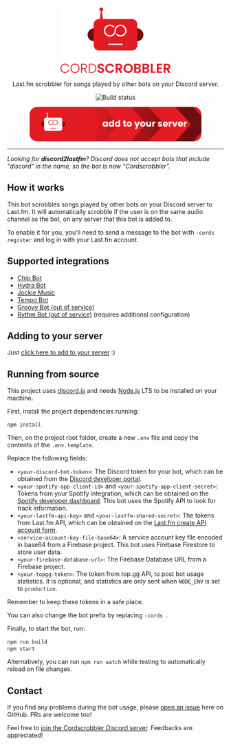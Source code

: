 <div align="center">

<p>
	<img width="256" src="./assets/icon-and-name.svg" alt="Cordscrobbler"/>
</p>
<p>Last.fm scrobbler for songs played by other bots on your Discord server.</p>

![Build status](https://github.com/Erick2280/cordscrobbler/workflows/build/badge.svg)

<p>
    <a href="https://discord.com/oauth2/authorize?client_id=739266400476201061&permissions=2147994688&scope=bot">
        <img width="400" src="./assets/add-to-your-server-button.svg" alt="Add to your server"/>
    </a>
</p>

</div>

---

_Looking for **discord2lastfm**? Discord does not accept bots that include "discord" in the name, so the bot is now "Cordscrobbler"._

## How it works

This bot scrobbles songs played by other bots on your Discord server to Last.fm. It will automatically scrobble if the user is on the same audio channel as the bot, on any server that this bot is added to.

To enable it for you, you'll need to send a message to the bot with `-cords register` and log in with your Last.fm account.

## Supported integrations

- [Chip Bot](https://chipbot.gg/)
- [Hydra Bot](https://hydra.bot/)
- [Jockie Music](https://jockiemusic.com/)
- [Tempo Bot](https://tempobot.net/)
- [Groovy Bot (out of service)](https://groovy.bot/)
- [Rythm Bot (out of service)](https://rythmbot.co/) (requires additional configuration)

## Adding to your server

Just [click here to add to your server](https://discord.com/oauth2/authorize?client_id=739266400476201061&permissions=2147994688&scope=bot) :)

## Running from source

This project uses [discord.js](https://discord.js.org/) and needs [Node.js](https://nodejs.org) LTS to be installed on your machine.

First, install the project dependencies running:

    npm install

Then, on the project root folder, create a new `.env` file and copy the contents of the `.env.template`.

Replace the following fields:
- `<your-discord-bot-token>`: The Discord token for your bot, which can be obtained from the [Discord developer portal](https://discordapp.com/developers/applications). 
- `<your-spotify-app-client-id>` and `<your-spotify-app-client-secret>`: Tokens from your Spotify integration, which can be obtained on the [Spotify developer dashboard](https://developer.spotify.com/dashboard/applications). This bot uses the Spotify API to look for track information.
- `<your-lastfm-api-key>` and `<your-lastfm-shared-secret>`: The tokens from Last.fm API, which can be obtained on the [Last.fm create API account form](https://www.last.fm/api/account/create).
- `<service-account-key-file-base64>`: A service account key file encoded in base64 from a Firebase project. This bot uses Firebase Firestore to store user data.
- `<your-firebase-database-url>`: The Firebase Database URL from a Firebase project.
- `<your-topgg-token>`: The token from top.gg API, to post bot usage statistics. It is optional, and statistics are only sent when `NODE_ENV` is set to `production`.

Remember to keep these tokens in a safe place.

You can also change the bot prefix by replacing `-cords `.

Finally, to start the bot, run:

    npm run build
    npm start

Alternatively, you can run `npm run watch` while testing to automatically reload on file changes.

## Contact

If you find any problems during the bot usage, please [open an issue](https://github.com/Erick2280/cordscrobbler/issues) here on GitHub. PRs are welcome too!

Feel free to [join the Cordscrobbler Discord server](https://discord.gg/yhGhQj6cGa). Feedbacks are appreciated!
